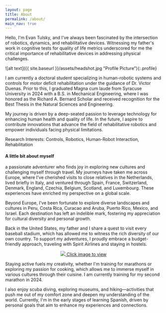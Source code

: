 ```yaml
---
layout: page
title: About
permalink: /about/
main_nav: true
---
```


Hello, I'm Evan Tulsky, and I've always been fascinated by the intersection of robotics, dynamics, and rehabilitative devices. Witnessing my father's work in cognitive tests for quality of life metrics underscored for me the critical importance of rehabilitative devices in addressing physical challenges.

![alt text]({{ site.baseurl }}/assets/headshot.jpg "Profile Picture"){:.profile}

I am currently a doctoral student specializing in human-robotic systems and controls for motor deficit rehabilitation under the guidance of Dr. Victor Duenas. Prior to this, I graduated Magna cum laude from Syracuse University in 2024 with a B.S. in Mechanical Engineering, where I was honored as the Richard A. Bernard Scholar and received recognition for the Best Thesis in the Natural Sciences and Engineering.

My journey is driven by a deep-seated passion to leverage technology for enhancing human health and quality of life. In the future, I aspire to contribute innovations that advance the field of rehabilitative robotics and empower individuals facing physical limitations.

Research Interests: Controls, Robotics, Human-Robot Interaction, Rehabilitation

<h4>A little bit about myself</h4>

a passionate adventurer who finds joy in exploring new cultures and challenging myself through travel. My journeys have taken me across Europe, where I've cherished visits to close relatives in the Netherlands, lived briefly in Italy, and ventured through Spain, France, Switzerland, Denmark, England, Czechia, Belgium, Scotland, and Luxembourg. These experiences have enriched my perspective on a global scale.

Beyond Europe, I've been fortunate to explore diverse landscapes and cultures in Peru, Costa Rica, Curacao and Aruba, Puerto Rico, Mexico, and Israel. Each destination has left an indelible mark, fostering my appreciation for cultural diversity and personal growth.

Back in the United States, my father and I share a quest to visit every baseball stadium, which has allowed me to witness the rich diversity of our own country. To support my adventures, I proudly embrace a budget-friendly approach, traveling with Spirit Airlines and staying in hostels.

<p align="center">
<a href="/assets/peru.jpg" data-lightbox="about" data-title="2024 ME Capstone"> <img src="/assets/peru.jpg"> Click image to view </a>
<a href="/assets/scuba.jpg" data-lightbox="about" data-title="Spring Term Poster Presentation"> </a>
<a href="/assets/fallpresentation_microsoft.jpg" data-lightbox="about" data-title="Fall Term Presentation"> </a>
</p>

Staying active fuels my creativity, whether I'm training for marathons or exploring my passion for cooking, which allows me to immerse myself in various cultures through their cuisine. I am currently training for my second marathon in 2024.

I also enjoy scuba diving, exploring museums, and hiking—activities that push me out of my comfort zone and deepen my understanding of the world. Currently, I'm in the early stages of learning Spanish, driven by personal goals that aim to enhance my experiences and connections.

[centrarium]: https://github.com/bencentra/centrarium
[bencentra]: http://bencentra.com
[jekyll]: https://github.com/jekyll/jekyll
